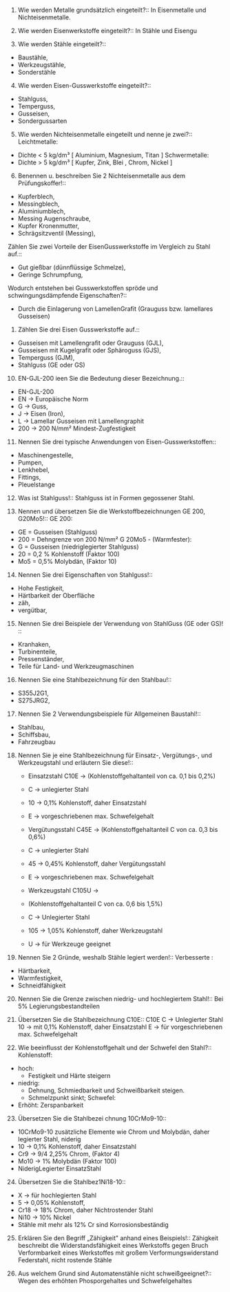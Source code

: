 1. Wie werden Metalle grundsätzlich eingeteilt?::
In Eisenmetalle und Nichteisenmetalle.

2. Wie werden Eisenwerkstoffe eingeteilt?::
In Stähle und Eisengu

3. Wie werden Stähle eingeteilt?::
- Baustähle,
- Werkzeugstähle,
- Sonderstähle

4. Wie werden Eisen-Gusswerkstoffe eingeteilt?:: 
- Stahlguss,
- Temperguss,
- Gusseisen,
- Sondergussarten

5. Wie werden Nichteisenmetalle eingeteilt und nenne je zwei?:: 
Leichtmetalle:
- Dichte < 5 kg/dm³ [ Aluminium, Magnesium, Titan ]
Schwermetalle:
- Dichte > 5 kg/dm³ [ Kupfer, Zink, Blei , Chrom, Nickel ]

6. Benennen u. beschreiben Sie 2 Nichteisenmetalle aus dem Prüfungskoffer!:: 
- Kupferblech,
- Messingblech,
- Aluminiumblech,
- Messing Augenschraube,
- Kupfer Kronenmutter,
- Schrägsitzventil (Messing),

Zählen Sie zwei Vorteile der EisenGusswerkstoffe im Vergleich zu Stahl auf.::
- Gut gießbar (dünnflüssige Schmelze),
- Geringe Schrumpfung,


Wodurch entstehen bei Gusswerkstoffen spröde und schwingungsdämpfende Eigenschaften?::
- Durch die Einlagerung von LamellenGrafit (Grauguss bzw. lamellares Gusseisen)

1. Zählen Sie drei Eisen Gusswerkstoffe auf.::
- Gusseisen mit Lamellengrafit oder Grauguss (GJL),
- Gusseisen mit Kugelgrafit oder Sphäroguss (GJS),
- Temperguss (GJM),
- Stahlguss (GE oder GS)

10. EN-GJL-200 ieen Sie die Bedeutung dieser Bezeichnung.::
- EN-GJL-200
- EN -> Europäische Norm
- G -> Guss,
- J -> Eisen (Iron),
- L -> Lamellar Gusseisen mit Lamellengraphit
- 200 -> 200 N/mm² Mindest-Zugfestigkeit

11. Nennen Sie drei typische Anwendungen von Eisen-Gusswerkstoffen::
- Maschinengestelle,
- Pumpen,
- Lenkhebel,
- Fittings,
- Pleuelstange

12. Was ist Stahlguss!::
Stahlguss ist in Formen gegossener Stahl.


13. Nennen und übersetzen Sie die Werkstoffbezeichnungen GE 200, G20Mo5!:: 
GE 200:
- GE = Gusseisen (Stahlguss)
- 200 = Dehngrenze von 200 N/mm²
G 20Mo5 - (Warmfester):
- G = Gusseisen (niedriglegierter Stahlguss)
- 20 = 0,2 % Kohlenstoff (Faktor 100)
- Mo5 = 0,5% Molybdän, (Faktor 10)


14. Nennen Sie drei Eigenschaften von Stahlguss!:: 
- Hohe Festigkeit,
- Härtbarkeit der Oberfläche
- zäh,
- vergütbar,

15. Nennen Sie drei Beispiele der Verwendung von StahlGuss (GE oder GS)! :: 
- Kranhaken,
- Turbinenteile,
- Pressenständer,
- Teile für Land- und Werkzeugmaschinen
  
16. Nennen Sie eine Stahlbezeichnung für den Stahlbau!:: 
- S355J2G1,
- S275JRG2,

17. Nennen Sie 2 Verwendungsbeispiele für Allgemeinen Baustahl!:: 
- Stahlbau,
- Schiffsbau,
- Fahrzeugbau

18. Nennen Sie je eine Stahlbezeichnung für Einsatz-, Vergütungs-, und Werkzeugstahl und erläutern Sie diese!::
    - Einsatzstahl C10E -> (Kohlenstoffgehaltanteil von ca. 0,1 bis 0,2%)
    - C -> unlegierter Stahl
    -  10 -> 0,1% Kohlenstoff, daher Einsatzstahl
    - E -> vorgeschriebenen max. Schwefelgehalt
	
    - Vergütungsstahl C45E -> (Kohlenstoffgehaltanteil C von ca. 0,3 bis 0,6%)
    - C -> unlegierter Stahl
    - 45 -> 0,45% Kohlenstoff, daher Vergütungsstahl
    - E -> vorgeschriebenen max. Schwefelgehalt
	
    - Werkzeugstahl C105U ->
    - (Kohlenstoffgehaltanteil C von ca. 0,6 bis 1,5%)
    - C -> Unlegierter Stahl
	
    - 105 -> 1,05% Kohlenstoff, daher Werkzeugstahl
    - U -> für Werkzeuge geeignet

19. Nennen Sie 2 Gründe, weshalb Stähle legiert werden!::
Verbesserte :
 - Härtbarkeit,
 - Warmfestigkeit,
 - Schneidfähigkeit

20. Nennen Sie die Grenze zwischen niedrig- und hochlegiertem Stahl!::
Bei 5% Legierungsbestandteilen

21. Übersetzen Sie die Stahlbezeichnung C10E:: C10E
C -> Unlegierter Stahl
10 -> mit 0,1% Kohlenstoff, daher Einsatzstahl
E -> für vorgeschriebenen max. Schwefelgehalt

22. Wie beeinflusst der Kohlenstoffgehalt und der Schwefel den Stahl?:: 
Kohlenstoff:
- hoch: 
    - Festigkeit und Härte steigern
- niedrig:
    - Dehnung, Schmiedbarkeit und Schweißbarkeit steigen.
    - Schmelzpunkt sinkt;
Schwefel:
- Erhöht: Zerspanbarkeit

23. Übersetzen Sie die Stahlbezei chnung 10CrMo9-10::
- 10CrMo9-10 zusätzliche Elemente wie Chrom und Molybdän, daher legierter Stahl, niderig
- 10 -> 0,1% Kohlenstoff, daher Einsatzstahl
- Cr9 -> 9/4 2,25% Chrom, (Faktor 4)
- Mo10 -> 1% Molybdän (Faktor 100)
- NiderigLegierter EinsatzStahl

24. Übersetzen Sie die Stahlbez1Ni18-10::
- X -> für hochlegierten Stahl
- 5 -> 0,05% Kohlenstoff,
- Cr18 -> 18% Chrom, daher Nichtrostender Stahl
- Ni10 -> 10% Nickel
- Stähle mit mehr als 12% Cr sind Korrosionsbeständig

25. Erklären Sie den Begriff „Zähigkeit" anhand eines Beispiels!::
Zähigkeit beschreibt die Widerstandsfähigkeit eines Werkstoffs gegen Bruch Verformbarkeit eines Werkstoffes mit großem Verformungswiderstand Federstahl, nicht rostende Stähle

26. Aus welchem Grund sind Automatenstähle nicht schweißgeeignet?::
Wegen des erhöhten Phosporgehaltes und Schwefelgehaltes
